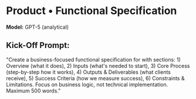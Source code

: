 # Product • Functional Specification

**Model:** GPT-5 (analytical)

## Kick-Off Prompt:

"Create a business-focused functional specification for **<n>** with sections: 1) Overview (what it does), 2) Inputs (what's needed to start), 3) Core Process (step-by-step how it works), 4) Outputs & Deliverables (what clients receive), 5) Success Criteria (how we measure success), 6) Constraints & Limitations. Focus on business logic, not technical implementation. Maximum 500 words."
